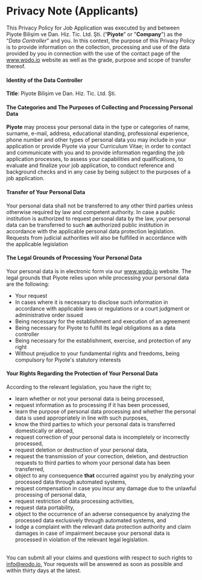 # Privacy Note (Applicants)

This Privacy Policy for Job Application was executed by and between Piyote Bilişim ve Dan. Hiz. Tic. Ltd. Şti. (“**Piyote**” or "**Company**") as the “_Data Controller_” and you. In this context, the purpose of this Privacy Policy is to provide information on the collection, processing and use of the data provided by you in connection with the use of the contact page of the www.wodo.io website as well as the grade, purpose and scope of transfer thereof.

#### **Identity of the Data Controller**

**Title**: Piyote Bilişim ve Dan. Hiz. Tic. Ltd. Şti.

#### **The Categories and The Purposes of Collecting and Processing Personal Data**

**Piyote** may process your personal data in the type or categories of name, surname, e-mail, address, educational standing, professional experience, phone number and other types of personal data you may include in your application or provide Piyote via your Curriculum Vitae; in order to contact and communicate with you and to provide information regarding the job application processes, to assess your capabilities and qualifications, to evaluate and finalize your job application, to conduct reference and background checks and in any case by being subject to the purposes of a job application.

#### **Transfer of Your Personal Data**

Your personal data shall not be transferred to any other third parties unless otherwise required by law and competent authority. In case a public institution is authorized to request personal data by the law, your personal data can be transferred to such **an** authorized public institution in accordance with the applicable personal data protection legislation. Requests from judicial authorities will also be fulfilled in accordance with the applicable legislation

#### **The Legal Grounds of Processing Your Personal Data**

Your personal data is in electronic form via our www.wodo.io website. The legal grounds that Piyote relies upon while processing your personal data are the following:

* Your request
* In cases where it is necessary to disclose such information in accordance with applicable laws or regulations or a court judgment or administrative order issued
* Being necessary for the establishment and execution of an agreement
* Being necessary for Piyote to fulfill its legal obligations as a data controller
* Being necessary for the establishment, exercise, and protection of any right
* Without prejudice to your fundamental rights and freedoms, being compulsory for Piyote's statutory interests

#### **Your Rights Regarding the Protection of Your Personal Data**

According to the relevant legislation, you have the right to;

* learn whether or not your personal data is being processed,
* request information as to processing if it has been processed,
* learn the purpose of personal data processing and whether the personal data is used appropriately in line with such purposes,
* know the third parties to which your personal data is transferred domestically or abroad,
* request correction of your personal data is incompletely or incorrectly processed,
* request deletion or destruction of your personal data,
* request the transmission of your correction, deletion, and destruction requests to third parties to whom your personal data has been transferred,
* object to any consequence **that** occurred against you by analyzing your processed data through automated systems,
* request compensation in case you incur any damage due to the unlawful processing of personal data,
* request restriction of data processing activities,
* request data portability,
* object to the occurrence of an adverse consequence by analyzing the processed data exclusively through automated systems, and
* lodge a complaint with the relevant data protection authority and claim damages in case of impairment because your personal data is processed in violation of the relevant legal legislation.

\
You can submit all your claims and questions with respect to such rights to [info@wodo.io.](mailto:info@wodo.io) Your requests will be answered as soon as possible and within thirty days at the latest.
